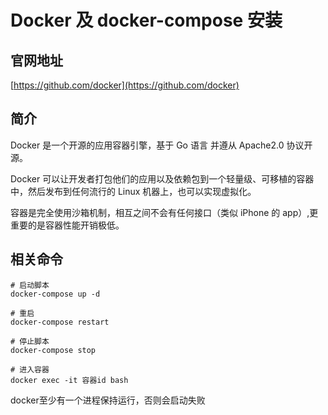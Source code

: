 # Docker 及 docker-compose 安装

## 官网地址

[https://github.com/docker](https://github.com/docker)

## 简介

Docker 是一个开源的应用容器引擎，基于 Go 语言 并遵从 Apache2.0 协议开源。

Docker 可以让开发者打包他们的应用以及依赖包到一个轻量级、可移植的容器中，然后发布到任何流行的 Linux 机器上，也可以实现虚拟化。

容器是完全使用沙箱机制，相互之间不会有任何接口（类似 iPhone 的 app）,更重要的是容器性能开销极低。

## 相关命令
```
# 启动脚本
docker-compose up -d

# 重启
docker-compose restart

# 停止脚本
docker-compose stop

# 进入容器
docker exec -it 容器id bash
```

docker至少有一个进程保持运行，否则会启动失败
